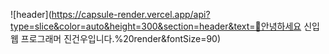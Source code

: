 ![header](https://capsule-render.vercel.app/api?type=slice&color=auto&height=300&section=header&text=🤚안녕하세요 신입 웹 프로그래머 진건우입니다.%20render&fontSize=90)

